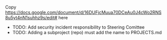Copy
https://docs.google.com/document/d/16DUFjcMuua70DCeAu0J4cWo2RNS8u5yt4nN1suhhz9s/edit#
here
  - TODO: Add security incident responsibility to Steering Comittee
  - TODO: Adding a subproject (repo) must add the name to PROJECTS.md
